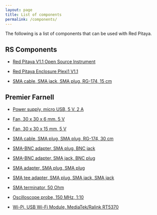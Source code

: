 ```yaml
---
layout: page
title: List of components
permalink: /components/
---
```

The following is a list of components that can be used with Red Pitaya.

RS Components
-----

 - [Red Pitaya V1.1 Open Source Instrument](http://uk.rs-online.com/web/c/?searchTerm=8007403)

 - [Red Pitaya Enclosure Plexi1 V1.1](http://uk.rs-online.com/web/c/?searchTerm=8194077)

 - [SMA cable, SMA jack, SMA plug, RG-174, 15 cm](http://uk.rs-online.com/web/c/?searchTerm=7839644)

Premier Farnell
-----

 - [Power supply, micro USB, 5 V, 2 A](http://uk.farnell.com/jsp/search/productdetail.jsp?id=2427499)

 - [Fan, 30 x 30 x 6 mm, 5 V](http://uk.farnell.com/jsp/search/productdetail.jsp?id=1924848)

 - [Fan, 30 x 30 x 15 mm, 5 V](http://uk.farnell.com/jsp/search/productdetail.jsp?id=1924852)

 - [SMA cable, SMA plug, SMA plug, RG-174, 30 cm](http://uk.farnell.com/jsp/search/productdetail.jsp?id=2144511)

 - [SMA-BNC adapter, SMA plug, BNC jack](http://uk.farnell.com/jsp/search/productdetail.jsp?id=1169564)

 - [SMA-BNC adapter, SMA jack, BNC plug](http://uk.farnell.com/jsp/search/productdetail.jsp?id=1826186)

 - [SMA adapter, SMA plug, SMA plug](http://uk.farnell.com/jsp/search/productdetail.jsp?id=1654645)

 - [SMA tee adapter, SMA plug, SMA jack, SMA jack](http://uk.farnell.com/jsp/search/productdetail.jsp?id=2135972)

 - [SMA terminator, 50 Ohm](http://uk.farnell.com/jsp/search/productdetail.jsp?id=1789622)

 - [Oscilloscope probe, 150 MHz, 1:10](http://uk.farnell.com/jsp/search/productdetail.jsp?id=4308098)

 - [Wi-Pi, USB Wi-Fi Module, MediaTek/Ralink RT5370](http://uk.farnell.com/jsp/search/productdetail.jsp?id=2133900)
